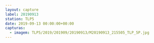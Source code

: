 ```yaml
---
layout: capture
label: 20190913
station: TLP5
date: 2019-09-13 00:00:00+00:00
capturas:
  - imagem: TLP5/2019/201909/20190913/M20190913_215505_TLP_5P.jpg
---
```

